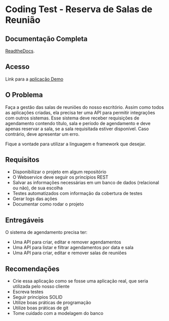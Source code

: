 # Coding Test - Reserva de Salas de Reunião

## Documentação Completa

[ReadtheDocs](https://room-scheduling.readthedocs.io/pt/latest/).

## Acesso

Link para a [aplicação Demo](https://room-scheduling.herokuapp.com/)

## O Problema

Faça a gestão das salas de reuniões do nosso escritório.
Assim como todos as aplicações criadas, ela precisa ter uma API para permitir integrações com outros sistemas.
Esse sistema deve receber requisições de agendamento contendo título, sala e período de agendamento 
e deve apenas reservar a sala, se a sala requisitada estiver disponível. Caso contrário, deve apresentar um erro.

Fique a vontade para utilizar a linguagem e framework que desejar.

## Requisitos

* Disponibilizar o projeto em algum repositório
* O Webservice deve seguir os princípios REST
* Salvar as informações necessárias em um banco de dados (relacional ou não), de sua escolha
* Testes automatizados com informação da cobertura de testes
* Gerar logs das ações
* Documentar como rodar o projeto

## Entregáveis

O sistema de agendamento precisa ter:

* Uma API para criar, editar e remover agendamentos
* Uma API para listar e filtrar agendamentos por data e sala
* Uma API para criar, editar e remover salas de reuniões

## Recomendações

* Crie essa aplicação como se fosse uma aplicação real, que seria utilizada pelo nosso cliente
* Escreva testes
* Seguir principios SOLID
* Utilize boas práticas de programação
* Utilize boas práticas de git
* Tome cuidado com a modelagem do banco

